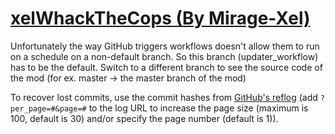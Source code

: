 # [xelWhackTheCops (By Mirage-Xel)](https://github.com/Mirage-Xel/xelWhackTheCops)

Unfortunately the way GitHub triggers workflows doesn't allow them to run on a schedule on a non-default branch. So this branch (updater_workflow) has to be the default. Switch to a different branch to see the source code of the mod (for ex. master -> the master branch of the mod)

To recover lost commits, use the commit hashes from [GitHub's reflog](https://api.github.com/repos/KtaneModules/xelWhackTheCops-Mirage-Xel/events) (add `?per_page=#&page=#` to the log URL to increase the page size (maximum is 100, default is 30) and/or specify the page number (default is 1)).
